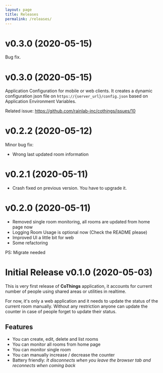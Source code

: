 ```yaml
---
layout: page
title: Releases
permalink: /releases/
---
```

# v0.3.0 (2020-05-15)
Bug fix.

# v0.3.0 (2020-05-15)
Application Configuration for mobile or web clients. It creates a dynamic configuration json file on `https://{server_url}/config.json` based on Application Environment Variables.

Related issue: https://github.com/rainlab-inc/cothings/issues/10


# v0.2.2 (2020-05-12)
Minor bug fix:
 - Wrong last updated room information

# v0.2.1 (2020-05-11)
- Crash fixed on previous version.
You have to upgrade it.

# v0.2.0 (2020-05-11)

- Removed single room monitoring, all rooms are updated from home page now
- Logging Room Usage is optional now (Check the README please)
- Improved UI a little bit for web
- Some refactoring

PS: Migrate needed

# Initial Release v0.1.0 (2020-05-03)

This is very first release of **CoThings** application, it accounts for current number of people using shared areas or utilities in realtime.

For now, it's only a web application and it needs to update the status of the current room manually. Without any restriction anyone can update the counter in case of people forget to update their status. 

## Features 
 - You can create, edit, delete and list rooms
 - You can monitor all rooms from home page
 - You can monitor single room
 - You can manually increase / decrease the counter
 - Battery friendly: _It disconnects when you leave the browser tab and reconnects when coming back_
